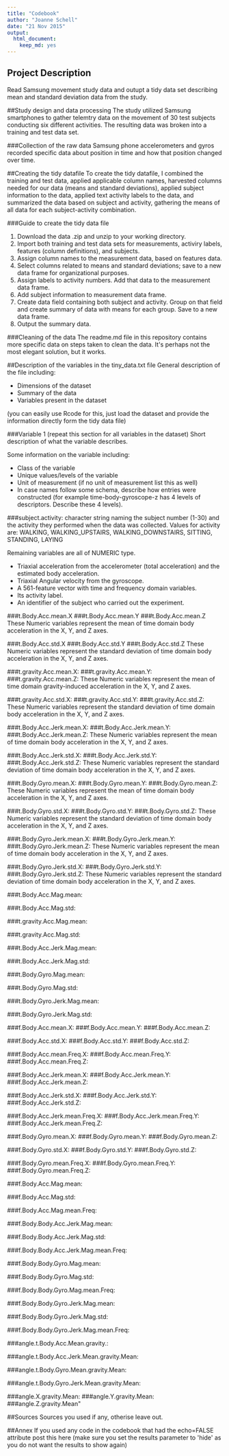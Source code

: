```yaml
---
title: "Codebook"
author: "Joanne Schell"
date: "21 Nov 2015"
output:
  html_document:
    keep_md: yes
---
```


## Project Description
Read Samsung movement study data and outupt a tidy data set describing mean and standard deviation data from the study.

##Study design and data processing
The study utilized Samsung smartphones to gather telemtry data on the movement of 30 test subjects conducting six different activities.  The resulting data was broken into a training and test data set.  

###Collection of the raw data
Samsung phone accelerometers and gyros recorded specific data about position in time and how that position changed over time.

##Creating the tidy datafile
To create the tidy datafile, I combined the training and test data, applied applicable column names, harvested columns needed for our data (means and standard deviations), applied subject information to the data, applied text activity labels to the data, and summarized the data based on subject and activity, gathering the means of all data for each subject-activity combination.

###Guide to create the tidy data file
1.  Download the data .zip and unzip to your working directory.
2.  Import both training and test data sets for measurements, activiry labels, features (column definitions), and subjects.
3.  Assign column names to the measurement data, based on features data. 
4.  Select columns related to means and standard deviations; save to a new data frame for organizational purposes.
5.  Assign labels to activity numbers.  Add that data to the measurement data frame.
6.  Add subject information to measurement data frame.
7.  Create data field containing both subject and activity.  Group on that field and create summary of data with means for each group.  Save to a new data frame.
8.  Output the summary data.

###Cleaning of the data
The readme.md file in this repository contains more specific data on steps taken to clean the data.  It's perhaps not the most elegant solution, but it works.

##Description of the variables in the tiny_data.txt file
General description of the file including:
 - Dimensions of the dataset
 - Summary of the data
 - Variables present in the dataset

(you can easily use Rcode for this, just load the dataset and provide the information directly form the tidy data file)

###Variable 1 (repeat this section for all variables in the dataset)
Short description of what the variable describes.

Some information on the variable including:
 - Class of the variable
 - Unique values/levels of the variable
 - Unit of measurement (if no unit of measurement list this as well)
 - In case names follow some schema, describe how entries were constructed (for example time-body-gyroscope-z has 4 levels of descriptors. Describe these 4 levels). 

 ###subject.activity: character string naming the subject number (1-30) and the activity they performed when the data was collected.  Values for activity are: WALKING, WALKING_UPSTAIRS, WALKING_DOWNSTAIRS, SITTING, STANDING, LAYING

Remaining variables are all of NUMERIC type.

- Triaxial acceleration from the accelerometer (total acceleration) and the estimated body acceleration.
- Triaxial Angular velocity from the gyroscope. 
- A 561-feature vector with time and frequency domain variables. 
- Its activity label. 
- An identifier of the subject who carried out the experiment.

###t.Body.Acc.mean.X
###t.Body.Acc.mean.Y
###t.Body.Acc.mean.Z
These Numeric variables represent the mean of time domain body acceleration in the X, Y, and Z axes.

###t.Body.Acc.std.X
###t.Body.Acc.std.Y
###t.Body.Acc.std.Z
These Numeric variables represent the standard deviation of time domain body acceleration in the X, Y, and Z axes.

###t.gravity.Acc.mean.X: 
###t.gravity.Acc.mean.Y: 
###t.gravity.Acc.mean.Z:
These Numeric variables represent the mean of time domain gravity-induced acceleration in the X, Y, and Z axes.

###t.gravity.Acc.std.X: 
###t.gravity.Acc.std.Y: 
###t.gravity.Acc.std.Z: 
These Numeric variables represent the standard deviation of time domain body acceleration in the X, Y, and Z axes.

###t.Body.Acc.Jerk.mean.X: 
###t.Body.Acc.Jerk.mean.Y: 
###t.Body.Acc.Jerk.mean.Z: 
These Numeric variables represent the mean of time domain body acceleration in the X, Y, and Z axes.

###t.Body.Acc.Jerk.std.X: 
###t.Body.Acc.Jerk.std.Y: 
###t.Body.Acc.Jerk.std.Z: 
These Numeric variables represent the standard deviation of time domain body acceleration in the X, Y, and Z axes.

###t.Body.Gyro.mean.X: 
###t.Body.Gyro.mean.Y: 
###t.Body.Gyro.mean.Z: 
These Numeric variables represent the mean of time domain body acceleration in the X, Y, and Z axes.

###t.Body.Gyro.std.X: 
###t.Body.Gyro.std.Y: 
###t.Body.Gyro.std.Z: 
These Numeric variables represent the standard deviation of time domain body acceleration in the X, Y, and Z axes.

###t.Body.Gyro.Jerk.mean.X: 
###t.Body.Gyro.Jerk.mean.Y: 
###t.Body.Gyro.Jerk.mean.Z: 
These Numeric variables represent the mean of time domain body acceleration in the X, Y, and Z axes.

###t.Body.Gyro.Jerk.std.X: 
###t.Body.Gyro.Jerk.std.Y: 
###t.Body.Gyro.Jerk.std.Z: 
These Numeric variables represent the standard deviation of time domain body acceleration in the X, Y, and Z axes.

###t.Body.Acc.Mag.mean: 

###t.Body.Acc.Mag.std: 

###t.gravity.Acc.Mag.mean: 

###t.gravity.Acc.Mag.std: 

###t.Body.Acc.Jerk.Mag.mean: 

###t.Body.Acc.Jerk.Mag.std: 

###t.Body.Gyro.Mag.mean: 

###t.Body.Gyro.Mag.std: 

###t.Body.Gyro.Jerk.Mag.mean: 

###t.Body.Gyro.Jerk.Mag.std: 

###f.Body.Acc.mean.X: 
###f.Body.Acc.mean.Y: 
###f.Body.Acc.mean.Z: 

###f.Body.Acc.std.X: 
###f.Body.Acc.std.Y: 
###f.Body.Acc.std.Z: 

###f.Body.Acc.mean.Freq.X: 
###f.Body.Acc.mean.Freq.Y: 
###f.Body.Acc.mean.Freq.Z: 

###f.Body.Acc.Jerk.mean.X: 
###f.Body.Acc.Jerk.mean.Y: 
###f.Body.Acc.Jerk.mean.Z: 

###f.Body.Acc.Jerk.std.X: 
###f.Body.Acc.Jerk.std.Y: 
###f.Body.Acc.Jerk.std.Z: 

###f.Body.Acc.Jerk.mean.Freq.X: 
###f.Body.Acc.Jerk.mean.Freq.Y: 
###f.Body.Acc.Jerk.mean.Freq.Z: 

###f.Body.Gyro.mean.X: 
###f.Body.Gyro.mean.Y: 
###f.Body.Gyro.mean.Z: 

###f.Body.Gyro.std.X: 
###f.Body.Gyro.std.Y: 
###f.Body.Gyro.std.Z: 

###f.Body.Gyro.mean.Freq.X: 
###f.Body.Gyro.mean.Freq.Y: 
###f.Body.Gyro.mean.Freq.Z: 

###f.Body.Acc.Mag.mean:
 
###f.Body.Acc.Mag.std: 

###f.Body.Acc.Mag.mean.Freq:
 
###f.Body.Body.Acc.Jerk.Mag.mean:
 
###f.Body.Body.Acc.Jerk.Mag.std: 

###f.Body.Body.Acc.Jerk.Mag.mean.Freq: 

###f.Body.Body.Gyro.Mag.mean: 

###f.Body.Body.Gyro.Mag.std: 

###f.Body.Body.Gyro.Mag.mean.Freq:
 
###f.Body.Body.Gyro.Jerk.Mag.mean: 

###f.Body.Body.Gyro.Jerk.Mag.std: 

###f.Body.Body.Gyro.Jerk.Mag.mean.Freq: 

###angle.t.Body.Acc.Mean.gravity.: 

###angle.t.Body.Acc.Jerk.Mean.gravity.Mean: 

###angle.t.Body.Gyro.Mean.gravity.Mean: 

###angle.t.Body.Gyro.Jerk.Mean.gravity.Mean: 

###angle.X.gravity.Mean: 
###angle.Y.gravity.Mean: 
###angle.Z.gravity.Mean"

##Sources
Sources you used if any, otherise leave out.

##Annex
If you used any code in the codebook that had the echo=FALSE attribute post this here (make sure you set the results parameter to 'hide' as you do not want the results to show again)
